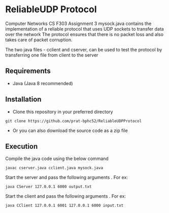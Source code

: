 # ReliableUDP Protocol
Computer Networks CS F303 Assignment 3
mysock.java contains the implementation of a reliable protocol that uses UDP sockets to transfer data over the network
The protocol ensures that there is no packet loss and also takes care of packet corruption.

The two java files - cclient and cserver, can be used to test the protocol by transferring one file from client to the server

## Requirements
- Java (Java 8 recommended)

## Installation
- Clone this repository in your preferred directory

```
git clone https://github.com/prat-bphc52/ReliableUDPProtocol
```
- Or you can also download the source code as a zip file

## Execution
Compile the java code using the below command

```
javac cserver.java cclient.java mysock.java
```

Start the server and pass the following arguments <hostIP> <hostPort> <outputFileName>. For ex:
```
java CServer 127.0.0.1 6000 output.txt
```

Start the client and pass the following arguments <hostIP> <hostPort> <destinationIP> <destinationPort> <outputFileName>. For ex:
```
java CClient 127.0.0.1 6001 127.0.0.1 6000 input.txt
```